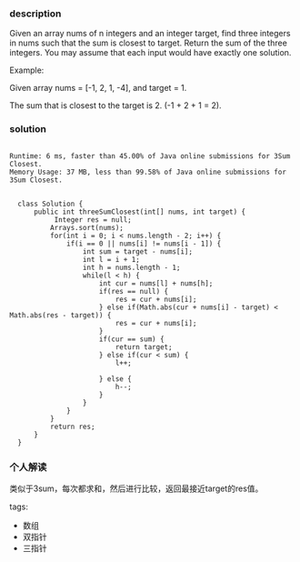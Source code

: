 ### description    
  Given an array nums of n integers and an integer target, find three integers in nums such that the sum is closest to target. Return the sum of the three integers. You may assume that each input would have exactly one solution.  
    
  Example:  
    
  Given array nums = [-1, 2, 1, -4], and target = 1.  
    
  The sum that is closest to the target is 2. (-1 + 2 + 1 = 2).  
### solution    
```    
  
Runtime: 6 ms, faster than 45.00% of Java online submissions for 3Sum Closest.  
Memory Usage: 37 MB, less than 99.58% of Java online submissions for 3Sum Closest.  
  
  
  class Solution {  
      public int threeSumClosest(int[] nums, int target) {  
           Integer res = null;  
          Arrays.sort(nums);  
          for(int i = 0; i < nums.length - 2; i++) {  
              if(i == 0 || nums[i] != nums[i - 1]) {  
                  int sum = target - nums[i];  
                  int l = i + 1;  
                  int h = nums.length - 1;  
                  while(l < h) {  
                      int cur = nums[l] + nums[h];  
                      if(res == null) {  
                          res = cur + nums[i];  
                      } else if(Math.abs(cur + nums[i] - target) < Math.abs(res - target)) {  
                          res = cur + nums[i];  
                      }  
                      if(cur == sum) {  
                          return target;  
                      } else if(cur < sum) {  
                          l++;  
                           
                      } else {  
                          h--;  
                      }  
                  }  
              }  
          }  
          return res;  
      }  
  }  
```    
    
### 个人解读    
  类似于3sum，每次都求和，然后进行比较，返回最接近target的res值。  
    
tags:    
  -  数组  
  -  双指针  
  -  三指针  
